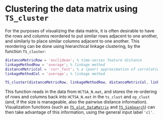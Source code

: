 # Clustering the data matrix using `TS_cluster`
<!--{#sec:clustering}-->

For the purposes of visualizing the data matrix, it is often desirable to have the rows and columns reordered to put similar rows adjacent to one another, and similarly to place similar columns adjacent to one another.
This reordering can be done using hierarchical linkage clustering, by the function `TS_cluster`:

```matlab
distanceMetricRow = 'euclidean'; % time-series feature distance
linkageMethodRow = 'average'; % linkage method
distanceMetricCol = 'corr_fast'; % a (poor) approximation of correlations with NaNs
linkageMethodCol = 'average'; % linkage method

TS_cluster(distanceMetricRow, linkageMethodRow, distanceMetricCol, linkageMethodCol);
```

This function reads in the data from `HCTSA_N.mat`, and stores the re-ordering of rows and columns back into `HCTSA_N.mat` in the `ts_clust` and `op_clust` (and, if the size is manageable, also the pairwise distance information).
Visualization functions (such as [`TS_plot_DataMatrix`](visualizing_the_data_matrix.md) and [`TS_SimSearch`](sim_search.md)) can then take advantage of this information, using the general input label `'cl'`.
